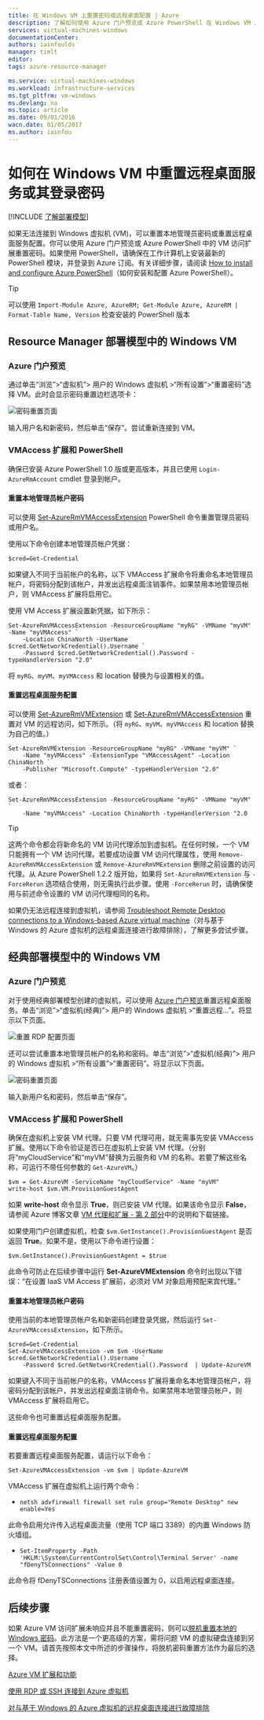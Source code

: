 ```yaml
---
title: 在 Windows VM 上重置密码或远程桌面配置 | Azure
description: 了解如何使用 Azure 门户预览或 Azure PowerShell 在 Windows VM 上重置帐户密码或远程桌面服务。
services: virtual-machines-windows
documentationCenter: 
authors: iainfoulds
manager: timlt
editor: 
tags: azure-resource-manager

ms.service: virtual-machines-windows
ms.workload: infrastructure-services
ms.tgt_pltfrm: vm-windows
ms.devlang: na
ms.topic: article
ms.date: 09/01/2016
wacn.date: 01/05/2017
ms.author: iainfou
---
```


# 如何在 Windows VM 中重置远程桌面服务或其登录密码

[!INCLUDE [了解部署模型](../../includes/learn-about-deployment-models-both-include.md)]

如果无法连接到 Windows 虚拟机 (VM)，可以重置本地管理员密码或重置远程桌面服务配置。你可以使用 Azure 门户预览或 Azure PowerShell 中的 VM 访问扩展重置密码。如果使用 PowerShell，请确保在工作计算机上安装最新的 PowerShell 模块，并登录到 Azure 订阅。有关详细步骤，请阅读 [How to install and configure Azure PowerShell](https://docs.microsoft.com/powershell/azureps-cmdlets-docs)（如何安装和配置 Azure PowerShell）。

> [!TIP]
> 可以使用 `Import-Module Azure, AzureRM; Get-Module Azure, AzureRM | Format-Table Name, Version` 检查安装的 PowerShell 版本

## Resource Manager 部署模型中的 Windows VM

### Azure 门户预览
通过单击“浏览”>“虚拟机”> 用户的 Windows 虚拟机 >“所有设置”>“重置密码”选择 VM。此时会显示密码重置边栏选项卡：

![密码重置页面](./media/virtual-machines-windows-reset-rdp/Portal-RM-PW-Reset-Windows.png)  

输入用户名和新密码，然后单击“保存”。尝试重新连接到 VM。

### VMAccess 扩展和 PowerShell

确保已安装 Azure PowerShell 1.0 版或更高版本，并且已使用 `Login-AzureRmAccount` cmdlet 登录到帐户。

#### **重置本地管理员帐户密码**

可以使用 [Set-AzureRmVMAccessExtension](https://msdn.microsoft.com/zh-cn/library/mt619447.aspx) PowerShell 命令重置管理员密码或用户名。

使用以下命令创建本地管理员帐户凭据：

    $cred=Get-Credential

如果键入不同于当前帐户的名称，以下 VMAccess 扩展命令将重命名本地管理员帐户，将密码分配到该帐户，并发出远程桌面注销事件。如果禁用本地管理员帐户，则 VMAccess 扩展将启用它。

使用 VM Access 扩展设置新凭据，如下所示：

    Set-AzureRmVMAccessExtension -ResourceGroupName "myRG" -VMName "myVM" -Name "myVMAccess" `
        -Location ChinaNorth -UserName $cred.GetNetworkCredential().Username `
        -Password $cred.GetNetworkCredential().Password -typeHandlerVersion "2.0"

将 `myRG`、`myVM`、`myVMAccess` 和 location 替换为与设置相关的值。

#### **重置远程桌面服务配置**

可以使用 [Set-AzureRmVMExtension](https://msdn.microsoft.com/zh-cn/library/mt603745.aspx) 或 [Set-AzureRmVMAccessExtension](https://msdn.microsoft.com/zh-cn/library/mt619447.aspx) 重置对 VM 的远程访问，如下所示。（将 `myRG`、`myVM`、`myVMAccess` 和 location 替换为自己的值。）

    Set-AzureRmVMExtension -ResourceGroupName "myRG" -VMName "myVM" `
        -Name "myVMAccess" -ExtensionType "VMAccessAgent" -Location ChinaNorth `
        -Publisher "Microsoft.Compute" -typeHandlerVersion "2.0"

或者：<br>

    Set-AzureRmVMAccessExtension -ResourceGroupName "myRG" -VMName "myVM" `
        -Name "myVMAccess" -Location ChinaNorth -typeHandlerVersion "2.0

> [!TIP]
> 这两个命令都会将新命名的 VM 访问代理添加到虚拟机。在任何时候，一个 VM 只能拥有一个 VM 访问代理。若要成功设置 VM 访问代理属性，使用 `Remove-AzureRmVMAccessExtension` 或 `Remove-AzureRmVMExtension` 删除之前设置的访问代理。从 Azure PowerShell 1.2.2 版开始，如果将 `Set-AzureRmVMExtension` 与 `-ForceRerun` 选项结合使用，则无需执行此步骤。使用 `-ForceRerun` 时，请确保使用与前述命令设置的 VM 访问代理相同的名称。

如果仍无法远程连接到虚拟机，请参阅 [Troubleshoot Remote Desktop connections to a Windows-based Azure virtual machine](./virtual-machines-windows-troubleshoot-rdp-connection.md)（对与基于 Windows 的 Azure 虚拟机的远程桌面连接进行故障排除），了解更多尝试步骤。

## 经典部署模型中的 Windows VM

### Azure 门户预览

对于使用经典部署模型创建的虚拟机，可以使用 [Azure 门户预览](https://portal.azure.cn)重置远程桌面服务。单击“浏览”>“虚拟机(经典)”> 用户的 Windows 虚拟机 >“重置远程...”。将显示以下页面。

![重置 RDP 配置页面](./media/virtual-machines-windows-reset-rdp/Portal-RDP-Reset-Windows.png)  

还可以尝试重置本地管理员帐户的名称和密码。单击“浏览”>“虚拟机(经典)”> 用户的 Windows 虚拟机 >“所有设置”>“重置密码”。将显示以下页面。

![密码重置页面](./media/virtual-machines-windows-reset-rdp/Portal-PW-Reset-Windows.png)  

输入新用户名和密码，然后单击“保存”。

### VMAccess 扩展和 PowerShell

确保在虚拟机上安装 VM 代理。只要 VM 代理可用，就无需事先安装 VMAccess 扩展。使用以下命令验证是否已在虚拟机上安装 VM 代理。（分别将“myCloudService”和“myVM”替换为云服务和 VM 的名称。若要了解这些名称，可运行不带任何参数的 `Get-AzureVM`。）

    $vm = Get-AzureVM -ServiceName "myCloudService" -Name "myVM"
    write-host $vm.VM.ProvisionGuestAgent

如果 **write-host** 命令显示 **True**，则已安装 VM 代理。如果该命令显示 **False**，请参阅 Azure 博客文章 [VM 代理和扩展 - 第 2 部分](https://azure.microsoft.com/zh-cn/blog/vm-agent-and-extensions-part-2/)中的说明和下载链接。

如果使用门户创建虚拟机，检查 `$vm.GetInstance().ProvisionGuestAgent` 是否返回 **True**。如果不是，使用以下命令进行设置：

    $vm.GetInstance().ProvisionGuestAgent = $true

此命令可防止在后续步骤中运行 **Set-AzureVMExtension** 命令时出现以下错误：“在设置 IaaS VM Access 扩展前，必须对 VM 对象启用预配来宾代理。”

#### **重置本地管理员帐户密码**

使用当前的本地管理员帐户名和新密码创建登录凭据，然后运行 `Set-AzureVMAccessExtension`，如下所示。

    $cred=Get-Credential
    Set-AzureVMAccessExtension -vm $vm -UserName $cred.GetNetworkCredential().Username `
        -Password $cred.GetNetworkCredential().Password  | Update-AzureVM

如果键入不同于当前帐户的名称，VMAccess 扩展将重命名本地管理员帐户，将密码分配到该帐户，并发出远程桌面注销命令。如果禁用本地管理员帐户，则 VMAccess 扩展将启用它。

这些命令也可重置远程桌面服务配置。

#### **重置远程桌面服务配置**

若要重置远程桌面服务配置，请运行以下命令：

    Set-AzureVMAccessExtension -vm $vm | Update-AzureVM

VMAccess 扩展在虚拟机上运行两个命令：

- `netsh advfirewall firewall set rule group="Remote Desktop" new enable=Yes`  

此命令启用允许传入远程桌面流量（使用 TCP 端口 3389）的内置 Windows 防火墙组。

- `Set-ItemProperty -Path 'HKLM:\System\CurrentControlSet\Control\Terminal Server' -name "fDenyTSConnections" -Value 0`  

此命令将 fDenyTSConnections 注册表值设置为 0，以启用远程桌面连接。

## 后续步骤

如果 Azure VM 访问扩展未响应并且不能重置密码，则可以[脱机重置本地的 Windows 密码](./virtual-machines-windows-reset-local-password-without-agent.md)。此方法是一个更高级的方案，需将问题 VM 的虚拟硬盘连接到另一个 VM。请首先按照本文中所述的步骤操作，将脱机密码重置方法作为最后的选择。

[Azure VM 扩展和功能](./virtual-machines-windows-extensions-features.md)

[使用 RDP 或 SSH 连接到 Azure 虚拟机](./virtual-machines-linux-azure-overview.md)

[对与基于 Windows 的 Azure 虚拟机的远程桌面连接进行故障排除](./virtual-machines-windows-troubleshoot-rdp-connection.md)

<!---HONumber=Mooncake_1121_2016-->